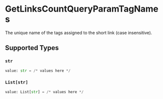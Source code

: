 # GetLinksCountQueryParamTagNames

The unique name of the tags assigned to the short link (case insensitive).


## Supported Types

### `str`

```python
value: str = /* values here */
```

### `List[str]`

```python
value: List[str] = /* values here */
```

